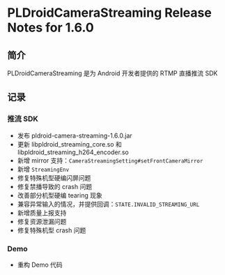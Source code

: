 # PLDroidCameraStreaming Release Notes for 1.6.0

## 简介
PLDroidCameraStreaming 是为 Android 开发者提供的 RTMP 直播推流 SDK

## 记录

### 推流 SDK
  - 发布 pldroid-camera-streaming-1.6.0.jar
  - 更新 libpldroid_streaming_core.so 和 libpldroid_streaming_h264_encoder.so 
  - 新增 mirror 支持：`CameraStreamingSetting#setFrontCameraMirror`
  - 新增 `StreamingEnv`
  - 修复特殊机型硬编闪屏问题
  - 修复禁播导致的 crash 问题
  - 改善部分机型硬编 tearing 现象
  - 兼容异常输入的情况，并提供回调：`STATE.INVALID_STREAMING_URL`
  - 新增质量上报支持
  - 修复资源泄漏问题
  - 修复特殊机型 crash 问题
  
### Demo
  - 重构 Demo 代码

